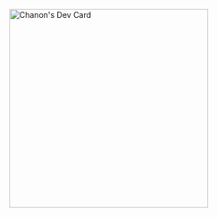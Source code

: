<a href="https://app.daily.dev/noney1412"><img src="https://api.daily.dev/devcards/v2/5yyZcE8bUun4ixtSr39rM.png?type=default&r=ceo" width="356" alt="Chanon's Dev Card"/></a>
